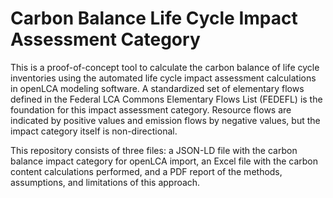 # Carbon Balance Life Cycle Impact Assessment Category
This is a proof-of-concept tool to calculate the carbon balance of life cycle inventories using the automated life cycle impact assessment calculations in openLCA modeling software. A standardized set of elementary flows defined in the Federal LCA Commons Elementary Flows List (FEDEFL) is the foundation for this impact assessment category. Resource flows are indicated by positive values and emission flows by negative values, but the impact category itself is non-directional.

This repository consists of three files: a JSON-LD file with the carbon balance impact category for openLCA import, an Excel file with the carbon content calculations performed, and a PDF report of the methods, assumptions, and limitations of this approach.
